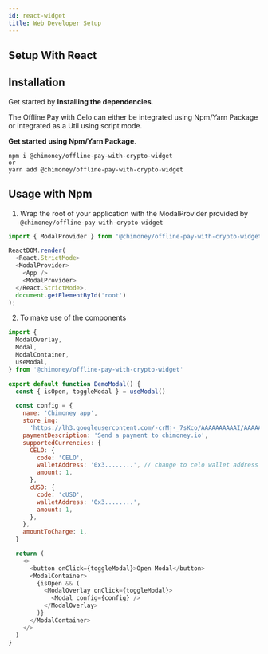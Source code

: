 ```yaml
---
id: react-widget
title: Web Developer Setup
---
```


## Setup With React

## Installation

Get started by **Installing the dependencies**.

The Offline Pay with Celo can either be integrated using Npm/Yarn Package or integrated as a Util using script mode.

**Get started using Npm/Yarn Package**.

```shell
npm i @chimoney/offline-pay-with-crypto-widget
or
yarn add @chimoney/offline-pay-with-crypto-widget
```

## Usage with Npm

1. Wrap the root of your application with the ModalProvider provided by `@chimoney/offline-pay-with-crypto-widget`

```js
import { ModalProvider } from '@chimoney/offline-pay-with-crypto-widget';

ReactDOM.render(
  <React.StrictMode>
  <ModalProvider>
    <App />
    <ModalProvider>
  </React.StrictMode>,
  document.getElementById('root')
);
```

2. To make use of the components

```js
import {
  ModalOverlay,
  Modal,
  ModalContainer,
  useModal,
} from '@chimoney/offline-pay-with-crypto-widget'

export default function DemoModal() {
  const { isOpen, toggleModal } = useModal()

  const config = {
    name: 'Chimoney app',
    store_img:
      'https://lh3.googleusercontent.com/-crMj-_7sKco/AAAAAAAAAAI/AAAAAAAAAAA/8wRiFKrmpe8/s88-p-k-no-ns-nd/photo.jpg',
    paymentDescription: 'Send a payment to chimoney.io',
    supportedCurrencies: {
      CELO: {
        code: 'CELO',
        walletAddress: '0x3........', // change to celo wallet address here
        amount: 1,
      },
      cUSD: {
        code: 'cUSD',
        walletAddress: '0x3........',
        amount: 1,
      },
    },
    amountToCharge: 1,
  }

  return (
    <>
      <button onClick={toggleModal}>Open Modal</button>
      <ModalContainer>
        {isOpen && (
          <ModalOverlay onClick={toggleModal}>
            <Modal config={config} />
          </ModalOverlay>
        )}
      </ModalContainer>
    </>
  )
}
```
